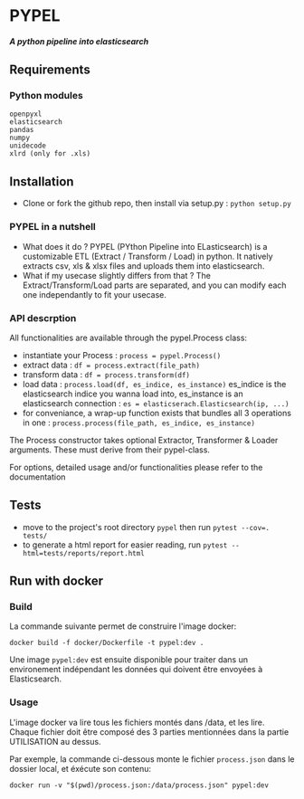 # PYPEL 
##### _A python pipeline into elasticsearch_
## Requirements
### Python modules
```
openpyxl
elasticsearch
pandas
numpy
unidecode
xlrd (only for .xls)
```
## Installation
 - Clone or fork the github repo, then install via setup.py : `python setup.py`

### PYPEL in a nutshell
 - What does it do ?
PYPEL (PYthon Pipeline into ELasticsearch) is a customizable ETL (Extract / Transform / Load) in python. It natively extracts csv, xls & xlsx files and uploads them into elasticsearch.
 - What if my usecase slightly differs from that ?
The Extract/Transform/Load parts are separated, and you can modify each one independantly to fit your usecase.

### API descrption
All functionalities are available through the pypel.Process class:

 - instantiate your Process : `process = pypel.Process()`
 - extract data : `df = process.extract(file_path)`
 - transform data : `df = process.transform(df)`
 - load data : `process.load(df, es_indice, es_instance)`
     es_indice is the elasticsearch indice you wanna load into, es_instance is an elasticsearch connection : `es = elasticserach.Elasticsearch(ip, ...)`
 - for conveniance, a wrap-up function exists that bundles all 3 operations in one : `process.process(file_path, es_indice, es_instance)`

The Process constructor takes optional Extractor, Transformer & Loader arguments. These must derive from their pypel-class.

For options, detailed usage and/or functionalities please refer to the documentation

## Tests
   - move to the project's root directory `pypel` then run `pytest --cov=. tests/`
   - to generate a html report for easier reading, run `pytest --html=tests/reports/report.html`

## Run with docker

### Build

La commande suivante permet de construire l'image docker:

```
docker build -f docker/Dockerfile -t pypel:dev .
```

Une image `pypel:dev` est ensuite disponible pour traiter dans un environement indépendant les données qui doivent être envoyées à Elasticsearch.

### Usage

L'image docker va lire tous les fichiers montés dans /data, et les lire. Chaque fichier doit être composé des 3 parties mentionnées dans la partie UTILISATION au dessus.

Par exemple, la commande ci-dessous monte le fichier `process.json` dans le dossier local, et éxécute son contenu:

```
docker run -v "$(pwd)/process.json:/data/process.json" pypel:dev
```
